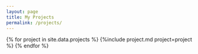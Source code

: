 ```yaml
---
layout: page
title: My Projects
permalink: /projects/
---
```


{% for project in site.data.projects %}
{%include project.md project=project %}
{% endfor %}
